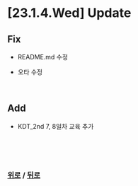 # [23.1.4.Wed] Update

## Fix
* README.md 수정

* 오타 수정



<br>

## Add
* KDT_2nd 7, 8일차 교육 추가


<br>

<br>

<br>

### [위로](#2314wed-update) / [뒤로](/Update/README.md/#update)